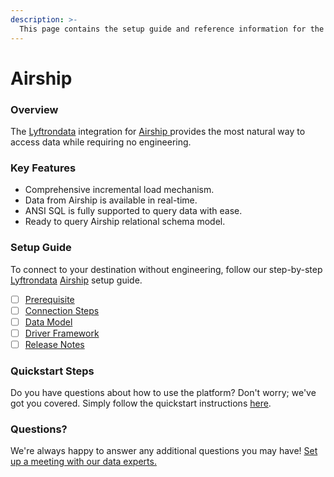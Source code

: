```yaml
---
description: >-
  This page contains the setup guide and reference information for the Airship source connector.
---
```


# Airship

### Overview

The [Lyftrondata](https://www.lyftrondata.com/) integration for [Airship](https://www.lyftrondata.com/integration/airship/)[ ](https://www.lyftrondata.com/integration/airship/)provides the most natural way to access data while requiring no engineering.

### Key Features

* Comprehensive incremental load mechanism.
* Data from Airship is available in real-time.&#x20;
* ANSI SQL is fully supported to query data with ease.
* Ready to query Airship relational schema model.

### Setup Guide

To connect to your destination without engineering, follow our step-by-step [Lyftrondata](https://www.lyftrondata.com/)  [Airship](https://www.lyftrondata.com/integration/airship/) setup guide.

* [ ] [Prerequisite](../../marketing-analytics/airship/prerequisite.md)
* [ ] [Connection Steps](../../marketing-analytics/airship/connection-steps.md)
* [ ] [Data Model](../../marketing-analytics/airship/data-model/)
* [ ] [Driver Framework](../../marketing-analytics/airship/driver-framework/)
* [ ] [Release Notes](../../marketing-analytics/airship/release-notes.md)

### Quickstart Steps

Do you have questions about how to use the platform? Don't worry; we've got you covered. Simply follow the quickstart instructions [here](../../../quickstart-steps.md).

### Questions? <a href="#questions" id="questions"></a>

We're always happy to answer any additional questions you may have! [Set up a meeting with our data experts.](https://www.lyftrondata.com/book-a-meeting/)

